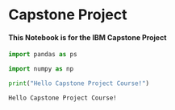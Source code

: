 # Capstone Project

#### This Notebook is for the IBM Capstone Project 


```python
import pandas as ps

```


```python
import numpy as np
```


```python
print("Hello Capstone Project Course!")
```

    Hello Capstone Project Course!

